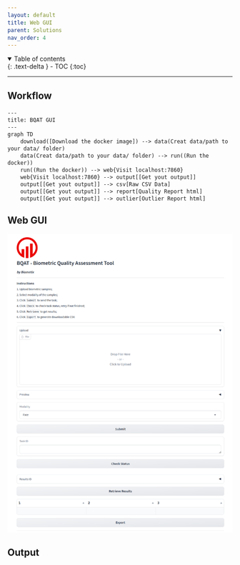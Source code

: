 ```yaml
---
layout: default
title: Web GUI
parent: Solutions
nav_order: 4
---
```


<details open markdown="block">
  <summary>
    Table of contents
  </summary>
  {: .text-delta }
- TOC
{:toc}
</details>

---

## Workflow

<!-- TODO: workflow diagram-->
``` mermaid
---
title: BQAT GUI
---
graph TD
    download([Download the docker image]) --> data(Creat data/path to your data/ folder)
    data(Creat data/path to your data/ folder) --> run((Run the docker))
    run((Run the docker)) --> web{Visit localhost:7860}
    web{Visit localhost:7860} --> output[[Get yout output]]
    output[[Get yout output]] --> csv[Raw CSV Data]
    output[[Get yout output]] --> report[Quality Report html]
    output[[Get yout output]] --> outlier[Outlier Report html]

```

## Web GUI

![Screenshot](../assets/images/screenshot_web.png)

## Output

<!-- TODO: report screenshots-->
